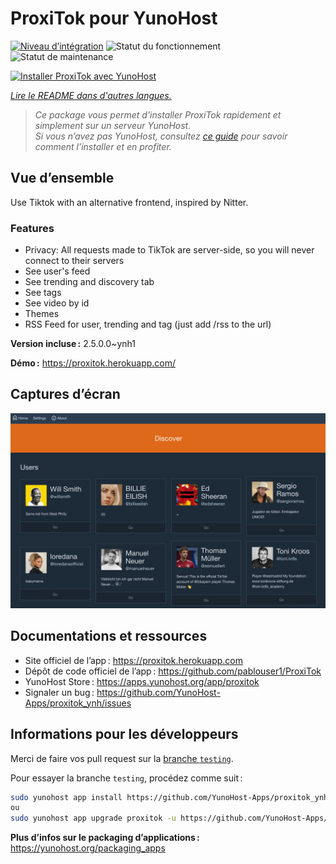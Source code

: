 <!--
Nota bene : ce README est automatiquement généré par <https://github.com/YunoHost/apps/tree/master/tools/readme_generator>
Il NE doit PAS être modifié à la main.
-->

# ProxiTok pour YunoHost

[![Niveau d’intégration](https://dash.yunohost.org/integration/proxitok.svg)](https://ci-apps.yunohost.org/ci/apps/proxitok/) ![Statut du fonctionnement](https://ci-apps.yunohost.org/ci/badges/proxitok.status.svg) ![Statut de maintenance](https://ci-apps.yunohost.org/ci/badges/proxitok.maintain.svg)

[![Installer ProxiTok avec YunoHost](https://install-app.yunohost.org/install-with-yunohost.svg)](https://install-app.yunohost.org/?app=proxitok)

*[Lire le README dans d'autres langues.](./ALL_README.md)*

> *Ce package vous permet d’installer ProxiTok rapidement et simplement sur un serveur YunoHost.*  
> *Si vous n’avez pas YunoHost, consultez [ce guide](https://yunohost.org/install) pour savoir comment l’installer et en profiter.*

## Vue d’ensemble

Use Tiktok with an alternative frontend, inspired by Nitter.

### Features

- Privacy: All requests made to TikTok are server-side, so you will never connect to their servers
- See user's feed
- See trending and discovery tab
- See tags
- See video by id
- Themes
- RSS Feed for user, trending and tag (just add /rss to the url)


**Version incluse :** 2.5.0.0~ynh1

**Démo :** <https://proxitok.herokuapp.com/>

## Captures d’écran

![Capture d’écran de ProxiTok](./doc/screenshots/screenshot.png)

## Documentations et ressources

- Site officiel de l’app : <https://proxitok.herokuapp.com>
- Dépôt de code officiel de l’app : <https://github.com/pablouser1/ProxiTok>
- YunoHost Store : <https://apps.yunohost.org/app/proxitok>
- Signaler un bug : <https://github.com/YunoHost-Apps/proxitok_ynh/issues>

## Informations pour les développeurs

Merci de faire vos pull request sur la [branche `testing`](https://github.com/YunoHost-Apps/proxitok_ynh/tree/testing).

Pour essayer la branche `testing`, procédez comme suit :

```bash
sudo yunohost app install https://github.com/YunoHost-Apps/proxitok_ynh/tree/testing --debug
ou
sudo yunohost app upgrade proxitok -u https://github.com/YunoHost-Apps/proxitok_ynh/tree/testing --debug
```

**Plus d’infos sur le packaging d’applications :** <https://yunohost.org/packaging_apps>

